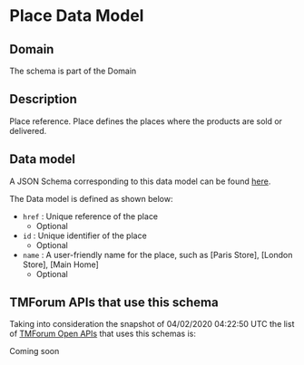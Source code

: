 # Place Data Model

## Domain

The  schema is part of the  Domain

## Description

Place reference. Place defines the places where the products are sold or delivered.

## Data model

A JSON Schema corresponding to this data model can be found
[here](https://github.com/tmforum-rand/schemas/blob/candidates/Common/Place.schema.json).

The Data model is defined as shown below:
- `href` : Unique reference of the place
  - Optional
- `id` : Unique identifier of the place
  - Optional
- `name` : A user-friendly name for the place, such as [Paris Store], [London Store], [Main Home]
  - Optional




## TMForum APIs that use this schema

Taking into consideration the snapshot of 04/02/2020 04:22:50 UTC the list of [TMForum Open APIs](https://www.tmforum.org/open-apis/) that uses this schemas is:

Coming soon